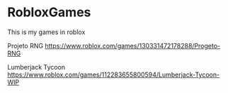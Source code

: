# RobloxGames
This is my games in roblox

Projeto RNG
https://www.roblox.com/games/130331472178288/Progeto-RNG

Lumberjack Tycoon
https://www.roblox.com/games/112283655800594/Lumberjack-Tycoon-WIP
